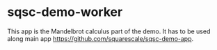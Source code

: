 # sqsc-demo-worker

This app is the Mandelbrot calculus part of the demo.
It has to be used along main app https://github.com/squarescale/sqsc-demo-app.